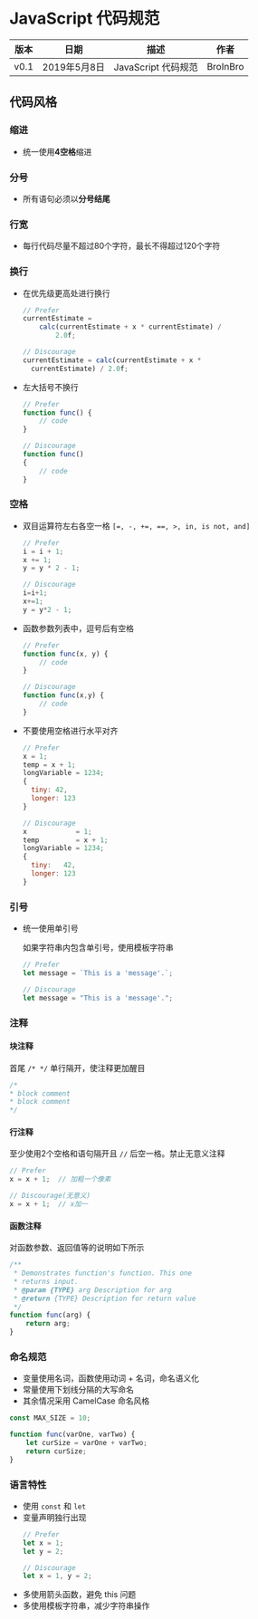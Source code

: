 # JavaScript 代码规范

|版本|日期|描述|作者|
|:--:|:--:|:--:|:--:|
|v0.1|2019年5月8日|JavaScript 代码规范|BroInBro|

## 代码风格

### 缩进

- 统一使用**4空格**缩进
  
### 分号

- 所有语句必须以**分号结尾**

### 行宽

- 每行代码尽量不超过80个字符，最长不得超过120个字符

### 换行

- 在优先级更高处进行换行

  ```javascript
  // Prefer
  currentEstimate =
      calc(currentEstimate + x * currentEstimate) /
          2.0f;

  // Discourage
  currentEstimate = calc(currentEstimate + x *
    currentEstimate) / 2.0f;
  ```

- 左大括号不换行
  
  ```javascript
  // Prefer
  function func() {
      // code
  }

  // Discourage
  function func()
  {
      // code
  }
  ```

### 空格

- 双目运算符左右各空一格 `[=, -, +=, ==, >, in, is not, and]`

  ```javascript
  // Prefer
  i = i + 1;
  x += 1;
  y = y * 2 - 1;

  // Discourage
  i=i+1;
  x+=1;
  y = y*2 - 1;
  ```
- 函数参数列表中，逗号后有空格

  ```javascript
  // Prefer
  function func(x, y) {
      // code
  }

  // Discourage
  function func(x,y) {
      // code
  }
  ```

- 不要使用空格进行水平对齐

  ```javascript
  // Prefer
  x = 1;
  temp = x + 1;
  longVariable = 1234;
  {
    tiny: 42,
    longer: 123
  }
  
  // Discourage
  x            = 1;
  temp         = x + 1;
  longVariable = 1234;
  {
    tiny:   42,
    longer: 123
  }
  ```

### 引号

- 统一使用单引号

  如果字符串内包含单引号，使用模板字符串
  ```javascript
  // Prefer
  let message = `This is a 'message'.`;

  // Discourage
  let message = "This is a 'message'.";
  ```

### 注释

#### 块注释

首尾 `/* */` 单行隔开，使注释更加醒目

```javascript
/*
* block comment
* block comment
*/
```

#### 行注释

至少使用2个空格和语句隔开且 `//` 后空一格。禁止无意义注释

```javascript
// Prefer
x = x + 1;  // 加粗一个像素

// Discourage(无意义)
x = x + 1;  // x加一
```

#### 函数注释

  对函数参数、返回值等的说明如下所示
  ```javascript
  /**
   * Demonstrates function's function. This one
   * returns input.
   * @param {TYPE} arg Description for arg
   * @return {TYPE} Description for return value
   */
  function func(arg) {
      return arg;
  }
  ```

### 命名规范

- 变量使用名词，函数使用动词 + 名词，命名语义化
- 常量使用下划线分隔的大写命名
- 其余情况采用 CamelCase 命名风格

```javascript
const MAX_SIZE = 10;

function func(varOne, varTwo) {
    let curSize = varOne + varTwo;
    return curSize;
}
```

### 语言特性

- 使用 `const` 和 `let`
- 变量声明独行出现
  ```javascript
  // Prefer
  let x = 1;
  let y = 2;

  // Discourage
  let x = 1, y = 2;
  ```
- 多使用箭头函数，避免 this 问题
- 多使用模板字符串，减少字符串操作